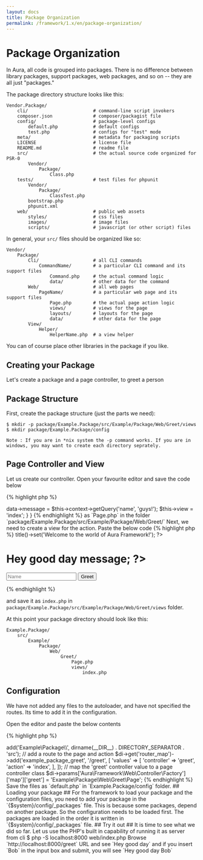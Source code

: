 ```yaml
---
layout: docs
title: Package Organization
permalink: /framework/1.x/en/package-organization/
---
```


# Package Organization #

In Aura, all code is grouped into packages. There is no difference between
library packages, support packages, web packages, and so on -- they are all
just "packages."

The package directory structure looks like this:


    Vendor.Package/
        cli/                        # command-line script invokers
        composer.json               # composer/packagist file
        config/                     # package-level configs
            default.php             # default configs
            test.php                # configs for "test" mode
        meta/                       # metadata for packaging scripts
        LICENSE                     # license file
        README.md                   # readme file
        src/                        # the actual source code organized for PSR-0
            Vendor/
                Package/
                    Class.php
        tests/                      # test files for phpunit
            Vendor/
                Package/
                    ClassTest.php
            bootstrap.php
            phpunit.xml
        web/                        # public web assets
            styles/                 # css files
            images/                 # image files
            scripts/                # javascript (or other script) files

In general, your `src/` files should be organized like so:


    Vendor/
        Package/
            Cli/                    # all CLI commands
                CommandName/        # a particular CLI command and its support files
                    Command.php     # the actual command logic
                    data/           # other data for the command
            Web/                    # all web pages
                PageName/           # a particular web page and its support files
                    Page.php        # the actual page action logic
                    views/          # views for the page
                    layouts/        # layouts for the page
                    data/           # other data for the page
            View/
                Helper/
                    HelperName.php  # a view helper

You can of course place other libraries in the package if you like.

## Creating your Package ##

Let's create a package and a page controller, to greet a person

## Package Structure ##

First, create the package structure (just the parts we need):


    $ mkdir -p package/Example.Package/src/Example/Package/Web/Greet/views
    $ mkdir package/Example.Package/config

    Note : If you are in *nix system the -p command works. If you are in
    windows, you may want to create each directory seprately.

## Page Controller and View ##

Let us create our controller. Open your favourite editor and save the code
below


{% highlight php %}
<?php
namespace Example\Package\Web\Greet;
use Aura\Framework\Web\Controller\AbstractPage;
class Page extends AbstractPage
{
    public function actionIndex()
    {
        $this->data->message = $this->context->getQuery('name', 'guys!');
        $this->view = 'index';
    }
}
{% endhighlight %}

as `Page.php` in the folder `package/Example.Package/src/Example/Package/Web/Greet/`

Next, we need to create a view for the action. Paste the below code


{% highlight php %}
<?php
$this->title()->set('Welcome to the world of Aura Framework!');
?>
<h1>Hey good day <?= $this->message; ?></h1>
<form method="get" action="<?php echo $this->route('example_package_greet'); ?>" class="form-search">
    <input type="text" name="name" id="name" class="input-medium search-query" placeholder="Name" />
    <input type="submit" name="greet" id="greet" value="Greet" class="btn" />
</form>
{% endhighlight %}

and save it as `index.php` in `package/Example.Package/src/Example/Package/Web/Greet/views`
folder.

At this point your package directory should look like this:


    Example.Package/
        src/
            Example/
                Package/
                    Web/
                        Greet/
                            Page.php
                            views/
                                index.php

## Configuration ##

We have not added any files to the autoloader, and have not specified
the routes. Its time to add it in the configuration.

Open the editor and paste the below contents

{% highlight php %}
<?php
/** Example Package configs */

// add the package to the autoloader
$loader->add('Example\Package\\', dirname(__DIR__) . DIRECTORY_SEPARATOR . 'src');

// add a route to the page and action
$di->get('router_map')->add('example_package_greet', '/greet', [
    'values' => [
        'controller' => 'greet',
        'action' => 'index',
    ],
]);

// map the 'greet' controller value to a page controller class
$di->params['Aura\Framework\Web\Controller\Factory']['map']['greet'] = 'Example\Package\Web\Greet\Page';
{% endhighlight %}

Save the files as `default.php` in `Example.Package/config` folder.

## Loading your package ##

For the framework to load your package and the configuration files,
you need to add your package in the `{$system}/config/_packages` file.

This is because some packages, depend on another package. So the configuration
needs to be loaded first. The packages are loaded in the order it is
written in `{$system}/config/_packages` file.

## Try it out ##

It is time to see what we did so far.
Let us use the PHP's built in capability of running it as server from cli

    $ php -S localhost:8000 web/index.php

Browse `http://localhost:8000/greet` URL and see `Hey good day` and if you
insert `Bob` in the input box and submit, you will see `Hey good day Bob`
